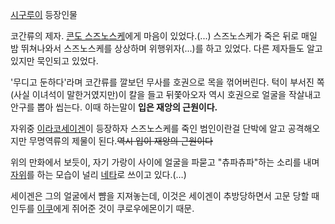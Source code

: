 [시구루이](%EC%8B%9C%EA%B5%AC%EB%A3%A8%EC%9D%B4.md) 등장인물

코간류의 제자. [콘도 스즈노스케](%EC%BD%98%EB%8F%84%20%EC%8A%A4%EC%A6%88%EB%85%B8%EC%8A%A4%EC%BC%80.md)에게 마음이 있었다.(...) 스즈노스케가 죽은 뒤로 매일 밤 뛰쳐나와서 스즈노스케를 상상하며 위행위자(...)를
하고 있었다. 다른 제자들도 알고 있지만 묵인되고 있었다.

'무디고 둔하다'라며 코간류를 깔보던 무사를 호권으로 목을 꺾어버린다. 턱이 부서진 쪽(사실 이녀석이 말한거였지만)이 칼을 들고 뒤쫓아오자
역시 호권으로 얼굴을 작살내고 안구를 뽑아 씹는다. 이때 하는말이 **입은 재앙의 근원이다.**

자위중 [이라코세이겐](%EC%9D%B4%EB%9D%BC%EC%BD%94%20%EC%84%B8%EC%9D%B4%EA%B2%90.md)이 등장하자
스즈노스케를 죽인 범인이란걸 단박에 알고 공격해오지만 무명역류의 제물이 된다.<del>역시 입이 재앙의 근원이다</del>

위의 만화에서 보듯이, 자기 가랑이 사이에 얼굴을 파묻고 "츄파츄파"하는 소리를 내며
[자위](%EC%9E%90%EC%9C%84.md)를 하는 모습이 널리 [네타](%EB%84%A4%ED%83%80.md)로 쓰이고
있다.(…)

세이겐은 그의 얼굴에서 뺨을 지져놓는데, 이것은 세이겐이 추방당하면서 고문 당할 때 인두를
[이쿠](%EC%9D%B4%EC%BF%A0.md)에게 쥐어준 것이 쿠로우에몬이기 때문.

